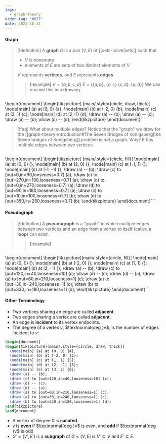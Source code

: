 ```yaml
---
tags:
  - graph-theory
order-tag: "0077"
date: 2023-10-31
---
```

#### Graph
>[!definition]
>A **graph** $G$ is a pair $(V,E)$ of [[sets-naive|sets]] such that
>- $V$ is nonempty
>- elements of $E$ are sets of two distinct elements of $V$
>
>$V$ represents **vertices**, and $E$ represents **edges**.
>>[!example]
>>$V=\{ a,b,c,d \}$
>>$E=\{ \{ a,b \},\;\{ a,c \}\;\{ c,d \},\;\{ a,d \} \}$
>>We can encode this in a drawing.
>>```tikz
\begin{document}
\begin{tikzpicture} [main/.style={circle, draw, thick}]
  \node[main] (a) at (0, 0) {a};
  \node[main] (b) at (-2,  0) {b};
  \node[main] (c) at (2,  1) {c};
  \node[main] (d) at (2,-1) {d};
  \draw (a) -- (b);
  \draw (a) -- (c);
  \draw (a) -- (d);
  \draw (c) -- (d);
\end{tikzpicture}
\end{document}```

>[!faq] What about multiple edges?
>Notice that the "graph" we drew for the [[graph-theory-introduction#The Seven Bridges of Königsberg|the Seven bridges of Konigsberg]] problem is *not* a graph. Why? It has multiple edges between two vertices.
>```tikz
\begin{document}
\begin{tikzpicture} [main/.style={circle, fill}]
  \node[main] (a) at (0, 0) {};
  \node[main] (b) at (2, 0) {};
  \node[main] (c) at (-1, 1) {};
  \node[main] (d) at (-1, -1) {};
  \draw (a) -- (b);
  \draw (c) to [out=0,in=90,looseness=0.7] (a);
  \draw (c) to [out=270,in=180,looseness=0.7] (a);
  \draw (d) to [out=0,in=270,looseness=0.7] (a);
  \draw (d) to [out=90,in=180,looseness=0.7] (a);
  \draw (c) to [out=10,in=100,looseness=0.7] (b);
  \draw (d) to [out=350,in=260,looseness=0.7] (b);
\end{tikzpicture}
\end{document}```
#### Pseudograph
>[!definition]
>A **pseudograph** is a "graph" in which multiple edges between two vertices and an edge from a vertex to itself (called a **loop**) can exist.
>>[!example]
>>```tikz
\begin{document}
\begin{tikzpicture}[main/.style={circle, fill}]
  \node[main] (a) at (0, 0) {};
  \node[main] (b) at (-2, 0) {};
  \node[main] (c) at (1, 1) {};
  \node[main] (d) at (2, -1) {};
  \draw (a) -- (b);
  \draw (c) to [out=120,in=40,looseness=10] (c);
  \draw (d) -- (c);
  \draw (d) -- (a);
  \draw (a) to [out=60,in=210,looseness=1] (c);
  \draw (a) to [out=30,in=240,looseness=1] (c);
  \draw (b) to [out=330,in=180,looseness=1] (d);
\end{tikzpicture}
\end{document}```

#### Other Terminology
- Two vertices sharing an edge are called **adjacent**.
- Two edges sharing a vertex are called **adjacent**.
- An edge is **incident** to its vertex endpoints.
- The degree of a vertex $v$, $\textnormal{deg }v$, is the number of edges incident to $v$:
```tikz
\begin{document}
\begin{tikzpicture}[main/.style={circle, draw, thick}]
  \node[main] (a) at (0, 0) {4};
  \node[main] (b) at (-2, 0) {2};
  \node[main] (c) at (1, 1) {5};
  \node[main] (d) at (2, -1) {3};
  \node[main] (e) at (3, 2) {0};
  \draw (a) -- (b);
  \draw (c) to [out=120,in=40,looseness=10] (c);
  \draw (d) -- (c);
  \draw (d) -- (a);
  \draw (a) to [out=60,in=210,looseness=1] (c);
  \draw (a) to [out=30,in=240,looseness=1] (c);
  \draw (b) to [out=330,in=180,looseness=1] (d);
\end{tikzpicture}
\end{document}
```
- A vertex of degree 0 is **isolated**.
- $v$ is **even** if $\textnormal{deg }v$ is even, and **odd** if $\textnormal{deg }v$ is odd
- $G'=(V',E')$ is a **subgraph** of $G=(V,E)$ is $V'\subseteq V$ and $E'\subseteq E$.